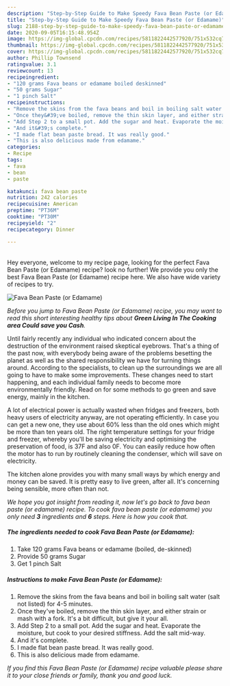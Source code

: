 ```yaml
---
description: "Step-by-Step Guide to Make Speedy Fava Bean Paste (or Edamame)"
title: "Step-by-Step Guide to Make Speedy Fava Bean Paste (or Edamame)"
slug: 2188-step-by-step-guide-to-make-speedy-fava-bean-paste-or-edamame
date: 2020-09-05T16:15:48.954Z
image: https://img-global.cpcdn.com/recipes/5811822442577920/751x532cq70/fava-bean-paste-or-edamame-recipe-main-photo.jpg
thumbnail: https://img-global.cpcdn.com/recipes/5811822442577920/751x532cq70/fava-bean-paste-or-edamame-recipe-main-photo.jpg
cover: https://img-global.cpcdn.com/recipes/5811822442577920/751x532cq70/fava-bean-paste-or-edamame-recipe-main-photo.jpg
author: Phillip Townsend
ratingvalue: 3.1
reviewcount: 13
recipeingredient:
- "120 grams Fava beans or edamame boiled deskinned"
- "50 grams Sugar"
- "1 pinch Salt"
recipeinstructions:
- "Remove the skins from the fava beans and boil in boiling salt water (salt not listed) for 4-5 minutes."
- "Once they&#39;ve boiled, remove the thin skin layer, and either strain or mash with a fork. It&#39;s a bit difficult, but give it your all."
- "Add Step 2 to a small pot. Add the sugar and heat. Evaporate the moisture, but cook to your desired stiffness. Add the salt mid-way."
- "And it&#39;s complete."
- "I made flat bean paste bread. It was really good."
- "This is also delicious made from edamame."
categories:
- Recipe
tags:
- fava
- bean
- paste

katakunci: fava bean paste 
nutrition: 242 calories
recipecuisine: American
preptime: "PT36M"
cooktime: "PT30M"
recipeyield: "2"
recipecategory: Dinner

---
```

<br>
Hey everyone, welcome to my recipe page, looking for the perfect Fava Bean Paste (or Edamame) recipe? look no further! We provide you only the best Fava Bean Paste (or Edamame) recipe here. We also have wide variety of recipes to try.
<br>


![Fava Bean Paste (or Edamame)](https://img-global.cpcdn.com/recipes/5811822442577920/751x532cq70/fava-bean-paste-or-edamame-recipe-main-photo.jpg)

<i>Before you jump to Fava Bean Paste (or Edamame) recipe, you may want to read this short interesting healthy tips about 
<strong>Green Living In The Cooking area Could save you Cash</strong>.</i>
</br>

Until fairly recently any individual who indicated concern about the destruction of the environment raised skeptical eyebrows. That's a thing of the past now, with everybody being aware of the problems besetting the planet as well as the shared responsibility we have for turning things around. According to the specialists, to clean up the surroundings we are all going to have to make some improvements. These changes need to start happening, and each individual family needs to become more environmentally friendly. Read on for some methods to go green and save energy, mainly in the kitchen.

A lot of electrical power is actually wasted when fridges and freezers, both heavy users of electricity anyway, are not operating efficiently. In case you can get a new one, they use about 60% less than the old ones which might be more than ten years old. The right temperature settings for your fridge and freezer, whereby you'll be saving electricity and optimising the preservation of food, is 37F and also 0F. You can easily reduce how often the motor has to run by routinely cleaning the condenser, which will save on electricity.

The kitchen alone provides you with many small ways by which energy and money can be saved. It is pretty easy to live green, after all. It's concerning being sensible, more often than not.


<i>We hope you got insight from reading it, now let's go back to fava bean paste (or edamame) recipe. To cook fava bean paste (or edamame) you only need <strong>3</strong> ingredients and <strong>6</strong> steps. Here is how you cook that.
</i>

##### The ingredients needed to cook Fava Bean Paste (or Edamame):

1. Take 120 grams Fava beans or edamame (boiled, de-skinned)
1. Provide 50 grams Sugar
1. Get 1 pinch Salt


##### Instructions to make Fava Bean Paste (or Edamame):

1. Remove the skins from the fava beans and boil in boiling salt water (salt not listed) for 4-5 minutes.
1. Once they&#39;ve boiled, remove the thin skin layer, and either strain or mash with a fork. It&#39;s a bit difficult, but give it your all.
1. Add Step 2 to a small pot. Add the sugar and heat. Evaporate the moisture, but cook to your desired stiffness. Add the salt mid-way.
1. And it&#39;s complete.
1. I made flat bean paste bread. It was really good.
1. This is also delicious made from edamame.


<i>If you find this Fava Bean Paste (or Edamame) recipe valuable please share it to your close friends or family, thank you and good luck.</i>
